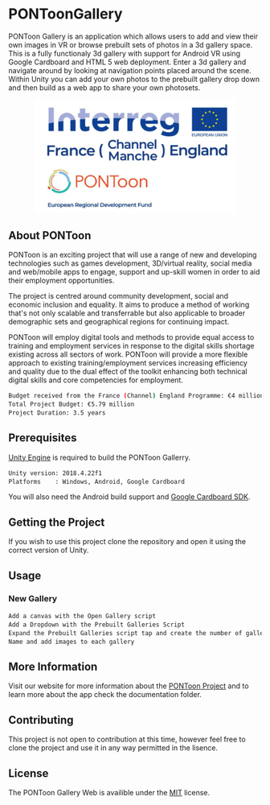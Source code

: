 # PONToonGallery

PONToon Gallery  is an application which allows users to add and view their own images in VR or browse prebuilt sets of photos in a 3d gallery space.  
This is a fully functionaly 3d gallery with support for Android VR using Google Cardboard and HTML 5 web deployment. Enter a 3d gallery and navigate around by looking at navigation points placed around the scene. 
Within Unity you can add your own photos to the prebuilt gallery drop down and then build as a web app to share your own photosets. 
<p align="center">
  <img src="interregLogo.png" width="400" title="hover text">
</p>

## About PONToon
PONToon is an exciting project that will use a range of new and developing technologies such as games development, 3D/virtual reality, social media and web/mobile apps to engage, support and up-skill women in order to aid their employment opportunities.

The project is centred around community development, social and economic inclusion and equality. It aims to produce a method of working that's not only scalable and transferrable but also applicable to broader demographic sets and geographical regions for continuing impact.

PONToon will employ digital tools and methods to provide equal access to training and employment services in response to the digital skills shortage existing across all sectors of work. PONToon will provide a more flexible approach to existing training/employment services increasing efficiency and quality due to the dual effect of the toolkit enhancing both technical digital skills and core competencies for employment.
```bash
Budget received from the France (Channel) England Programme: €4 million ERDF
Total Project Budget: €5.79 million
Project Duration: 3.5 years
```

## Prerequisites

[Unity Engine](https://unity3d.com/get-unity/download/archive) is required to build the PONToon Gallerry.

```bash
Unity version: 2018.4.22f1
Platforms    : Windows, Android, Google Cardboard
```
You will also need the Android build support and [Google Cardboard SDK](https://developers.google.com/vr/develop/unity/get-started-android).

## Getting the Project

If you wish to use this project clone the repository and open it using the correct version of Unity. 

## Usage
### New Gallery
```bash
Add a canvas with the Open Gallery script
Add a Dropdown with the Prebuilt Galleries Script
Expand the Prebuilt Galleries script tap and create the number of galleries you would like 
Name and add images to each gallery
```

## More Information

Visit our website for more information about the [PONToon Project](https://www.pontoonproject.eu/) and to learn more about the app check the documentation folder.

## Contributing

This project is not open to contribution at this time, however feel free to clone the project and use it in any way permitted in the lisence. 

## License
The PONToon Gallery Web is  availible under the [MIT](https://choosealicense.com/licenses/mit/) license. 
